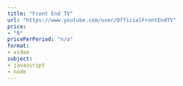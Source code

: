 ```yaml
---
title: "Front End TV"
url: "https://www.youtube.com/user/OfficialFrontEndTV"
price: 
- "0"
pricePerPeriod: "n/a"
format: 
- video
subject: 
- javascript
- node
---
```

